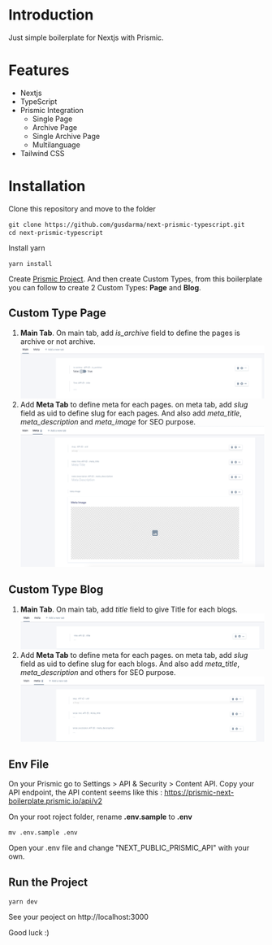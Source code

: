 # Introduction

Just simple boilerplate for Nextjs with Prismic.

# Features

- Nextjs
- TypeScript
- Prismic Integration
  - Single Page
  - Archive Page
  - Single Archive Page
  - Multilanguage
- Tailwind CSS

# Installation

Clone this repository and move to the folder

```
git clone https://github.com/gusdarma/next-prismic-typescript.git
cd next-prismic-typescript
```

Install yarn

```
yarn install
```

Create [Prismic Project](https://prismic.io/). And then create Custom Types, from this boilerplate you can follow to create 2 Custom Types: **Page** and **Blog**.

## Custom Type Page

1. **Main Tab**. On main tab, add _is_archive_ field to define the pages is archive or not archive.
   ![Prismic - Custom types Pages](/public/readme/page-main.png)
2. Add **Meta Tab** to define meta for each pages. on meta tab, add _slug_ field as uid to define slug for each pages. And also add _meta_title_, _meta_description_ and _meta_image_ for SEO purpose.
   ![Prismic - Custom types Blogs](/public/readme/page-meta.png)

## Custom Type Blog

1. **Main Tab**. On main tab, add _title_ field to give Title for each blogs.
   ![Prismic - Custom types Pages](/public/readme/blog-main.png)
2. Add **Meta Tab** to define meta for each pages. on meta tab, add _slug_ field as uid to define slug for each blogs. And also add _meta_title_, _meta_description_ and others for SEO purpose.
   ![Prismic - Custom types Blogs](/public/readme/blog-meta.png)

## Env File

On your Prismic go to Settings > API & Security > Content API. Copy your API endpoint, the API content seems like this : https://prismic-next-boilerplate.prismic.io/api/v2

On your root roject folder, rename **.env.sample** to **.env**

```
mv .env.sample .env
```

Open your .env file and change "NEXT_PUBLIC_PRISMIC_API" with your own.

## Run the Project

```
yarn dev
```

See your peoject on http://localhost:3000

Good luck :)
